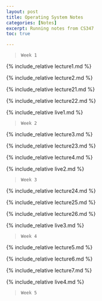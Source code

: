 ```yaml
---
layout: post
title: Operating System Notes
categories: [Notes]
excerpt: Running notes from CS347
toc: true

---
```


<script type="text/javascript" async src="https://cdnjs.cloudflare.com/ajax/libs/mathjax/2.7.5/latest.js?config=TeX-MML-AM_CHTML" async></script>

> ```
> Week 1
> ```



{% include_relative lecture1.md %}

{% include_relative lecture2.md %}

{% include_relative lecture21.md %}

{% include_relative lecture22.md %}

{% include_relative live1.md %}

> ```
> Week 2
> ```



{% include_relative lecture3.md %}

{% include_relative lecture23.md %}

{% include_relative lecture4.md %}

{% include_relative live2.md %}

> ```
> Week 3
> ```



{% include_relative lecture24.md %}

{% include_relative lecture25.md %}

{% include_relative lecture26.md %}

{% include_relative live3.md %}

> ```
> Week 4
> ```

{% include_relative lecture5.md %}

{% include_relative lecture6.md %}

{% include_relative lecture7.md %}

{% include_relative live4.md %}

> ```
> Week 5
> ```
